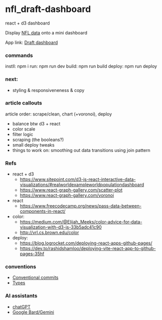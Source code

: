 # nfl_draft-dashboard

react + d3 dashboard

Display [NFL data](http://https://www.pro-football-reference.com/) onto a mini dashboard

App link: [Draft dashboard](https://dmalary.github.io/nfl_draft-dashboard/)

### commands
instll: npm i
run: npm run dev
build: npm run build
deploy: npm run deploy

### next: 
- styling & responsiveneness & copy

### article callouts
article order: scrape/clean, chart (+voronoi), deploy
- balance btw d3 + react
- color scale
- filter logic
- scraping (the booleans?)
- small deploy tweaks
- things to work on: smoothing out data transitions using join pattern

### Refs
- react + d3
  - https://www.sitepoint.com/d3-js-react-interactive-data-visualizations/#realworldexampleworldpopulationdashboard
  - https://www.react-graph-gallery.com/scatter-plot
  - https://www.react-graph-gallery.com/voronoi
- react
  - https://www.freecodecamp.org/news/pass-data-between-components-in-react/
- color:
  - https://medium.com/@Elijah_Meeks/color-advice-for-data-visualization-with-d3-js-33b5adc41c90
  - http://vrl.cs.brown.edu/color
- deploy:
  - https://blog.logrocket.com/deploying-react-apps-github-pages/
  - https://dev.to/rashidshamloo/deploying-vite-react-app-to-github-pages-35hf


### conventions
- [Conventional commits](https://www.conventionalcommits.org/en/v1.0.0/#summary)
- [Types](https://www.typescriptlang.org/docs/handbook/basic-types.html)


### AI assistants
- [chatGPT](https://chat.openai.com/)
- [Google Bard/Gemini](https://gemini.google.com/app)